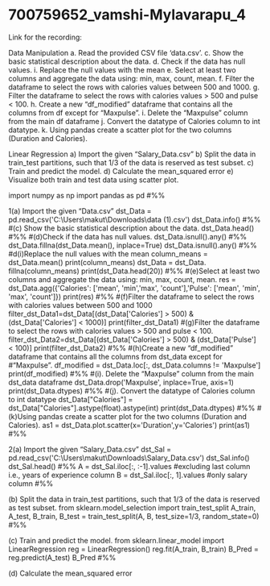# 700759652_vamshi-Mylavarapu_4
Link for the recording: 

Data Manipulation a. Read the provided CSV file ‘data.csv’. c. Show the basic statistical description about the data. d. Check if the data has null values. i. Replace the null values with the mean e. Select at least two columns and aggregate the data using: min, max, count, mean. f. Filter the dataframe to select the rows with calories values between 500 and 1000. g. Filter the dataframe to select the rows with calories values > 500 and pulse < 100. h. Create a new “df_modified” dataframe that contains all the columns from df except for “Maxpulse”. i. Delete the “Maxpulse” column from the main df dataframe j. Convert the datatype of Calories column to int datatype. k. Using pandas create a scatter plot for the two columns (Duration and Calories).

Linear Regression a) Import the given “Salary_Data.csv” b) Split the data in train_test partitions, such that 1/3 of the data is reserved as test subset. c) Train and predict the model. d) Calculate the mean_squared error e) Visualize both train and test data using scatter plot.

import numpy as np import pandas as pd #%%

1(a) Import the given “Data.csv”
dst_Data = pd.read_csv('C:\Users\makut\Downloads\data (1).csv') dst_Data.info() #%% #(c) Show the basic statistical description about the data. dst_Data.head() #%% #(d)Check if the data has null values. dst_Data.isnull().any() #%% dst_Data.fillna(dst_Data.mean(), inplace=True) dst_Data.isnull().any() #%% #d(i)Replace the null values with the mean column_means = dst_Data.mean() print(column_means) dst_Data = dst_Data. fillna(column_means) print(dst_Data.head(20)) #%% #(e)Select at least two columns and aggregate the data using: min, max, count, mean. res = dst_Data.agg({'Calories': ['mean', 'min','max', 'count'],'Pulse': ['mean', 'min', 'max', 'count']}) print(res) #%% #(f)Filter the dataframe to select the rows with calories values between 500 and 1000 filter_dst_Data1=dst_Data[(dst_Data['Calories'] > 500) & (dst_Data['Calories'] < 1000)] print(filter_dst_Data1) #(g)Filter the dataframe to select the rows with calories values > 500 and pulse < 100. filter_dst_Data2=dst_Data[(dst_Data['Calories'] > 500) & (dst_Data['Pulse'] < 100)] print(filter_dst_Data2) #%% #(h)Create a new “df_modified” dataframe that contains all the columns from dst_data except for #“Maxpulse”. df_modified = dst_Data.loc[:, dst_Data.columns != 'Maxpulse'] print(df_modified) #%% #(i). Delete the “Maxpulse” column from the main dst_data dataframe dst_Data.drop('Maxpulse', inplace=True, axis=1) print(dst_Data.dtypes) #%% #(j). Convert the datatype of Calories column to int datatype dst_Data["Calories"] = dst_Data["Calories"].astype(float).astype(int) print(dst_Data.dtypes) #%% #(k)Using pandas create a scatter plot for the two columns (Duration and Calories). as1 = dst_Data.plot.scatter(x='Duration',y='Calories') print(as1) #%%

2(a) Import the given “Salary_Data.csv”
dst_Sal = pd.read_csv('C:\Users\makut\Downloads\Salary_Data.csv') dst_Sal.info() dst_Sal.head() #%% A = dst_Sal.iloc[:, :-1].values #excluding last column i.e., years of experience column B = dst_Sal.iloc[:, 1].values #only salary column #%%

(b) Split the data in train_test partitions, such that 1/3 of the data is reserved as test subset.
from sklearn.model_selection import train_test_split A_train, A_test, B_train, B_test = train_test_split(A, B, test_size=1/3, random_state=0) #%%

(c) Train and predict the model.
from sklearn.linear_model import LinearRegression reg = LinearRegression() reg.fit(A_train, B_train) B_Pred = reg.predict(A_test) B_Pred #%%

(d) Calculate the mean_squared error
